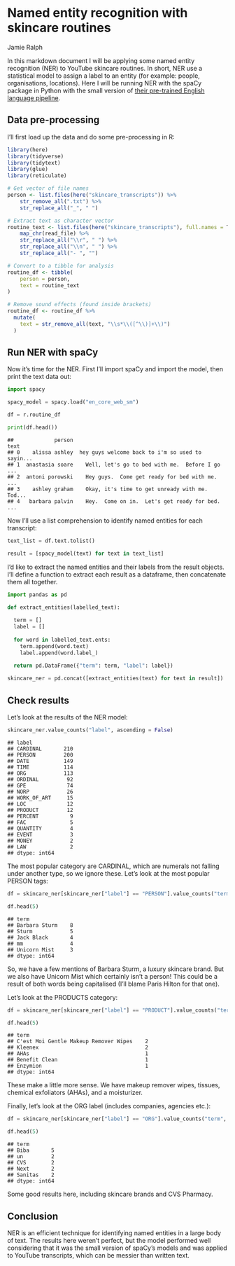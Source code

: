 Named entity recognition with skincare routines
================
Jamie Ralph

In this markdown document I will be applying some named entity
recognition (NER) to YouTube skincare routines. In short, NER use a
statistical model to assign a label to an entity (for example: people,
organisations, locations). Here I will be running NER with the spaCy
package in Python with the small version of [their pre-trained English
language pipeline](https://spacy.io/models/en).

## Data pre-processing

I’ll first load up the data and do some pre-processing in R:

``` r
library(here)
library(tidyverse)
library(tidytext)
library(glue)
library(reticulate)

# Get vector of file names
person <- list.files(here("skincare_transcripts")) %>%
    str_remove_all(".txt") %>%
    str_replace_all("_", " ")

# Extract text as character vector
routine_text <- list.files(here("skincare_transcripts"), full.names = T) %>%
    map_chr(read_file) %>%
    str_replace_all("\\r", " ") %>%
    str_replace_all("\\n", " ") %>%
    str_replace_all("- ", "")

# Convert to a tibble for analysis
routine_df <- tibble(
    person = person,
    text = routine_text
)

# Remove sound effects (found inside brackets)
routine_df <- routine_df %>%
  mutate(
    text = str_remove_all(text, "\\s*\\([^\\)]+\\)")
  )
```

## Run NER with spaCy

Now it’s time for the NER. First I’ll import spaCy and import the model,
then print the text data out:

``` python
import spacy

spacy_model = spacy.load("en_core_web_sm")

df = r.routine_df

print(df.head())
```

    ##             person                                               text
    ## 0    alissa ashley  hey guys welcome back to i'm so used to  sayin...
    ## 1  anastasia soare    Well, let's go to bed with me.  Before I go ...
    ## 2  antoni porowski    Hey guys.  Come get ready for bed with me.  ...
    ## 3    ashley graham    Okay, it's time to get unready with me.  Tod...
    ## 4   barbara palvin    Hey.  Come on in.  Let's get ready for bed. ...

Now I’ll use a list comprehension to identify named entities for each
transcript:

``` python
text_list = df.text.tolist()

result = [spacy_model(text) for text in text_list]
```

I’d like to extract the named entities and their labels from the result
objects. I’ll define a function to extract each result as a dataframe,
then concatenate them all together.

``` python
import pandas as pd

def extract_entities(labelled_text):
  
  term = []
  label = []
  
  for word in labelled_text.ents:
    term.append(word.text)
    label.append(word.label_)
    
  return pd.DataFrame({"term": term, "label": label})

skincare_ner = pd.concat([extract_entities(text) for text in result])
```

## Check results

Let’s look at the results of the NER model:

``` python
skincare_ner.value_counts("label", ascending = False)
```

    ## label
    ## CARDINAL       210
    ## PERSON         200
    ## DATE           149
    ## TIME           114
    ## ORG            113
    ## ORDINAL         92
    ## GPE             74
    ## NORP            26
    ## WORK_OF_ART     15
    ## LOC             12
    ## PRODUCT         12
    ## PERCENT          9
    ## FAC              5
    ## QUANTITY         4
    ## EVENT            3
    ## MONEY            2
    ## LAW              2
    ## dtype: int64

The most popular category are CARDINAL, which are numerals not falling
under another type, so we ignore these. Let’s look at the most popular
PERSON tags:

``` python
df = skincare_ner[skincare_ner["label"] == "PERSON"].value_counts("term", ascending = False)

df.head(5)
```

    ## term
    ## Barbara Sturm    8
    ## Sturm            5
    ## Jack Black       4
    ## mm               4
    ## Unicorn Mist     3
    ## dtype: int64

So, we have a few mentions of Barbara Sturm, a luxury skincare brand.
But we also have Unicorn Mist which certainly isn’t a person! This could
be a result of both words being capitalised (I’ll blame Paris Hilton for
that one).

Let’s look at the PRODUCTS category:

``` python
df = skincare_ner[skincare_ner["label"] == "PRODUCT"].value_counts("term", ascending = False)

df.head(5)
```

    ## term
    ## C'est Moi Gentle Makeup Remover Wipes    2
    ## Kleenex                                  2
    ## AHAs                                     1
    ## Benefit Clean                            1
    ## Enzymion                                 1
    ## dtype: int64

These make a little more sense. We have makeup remover wipes, tissues,
chemical exfoliators (AHAs), and a moisturizer.

Finally, let’s look at the ORG label (includes companies, agencies
etc.):

``` python
df = skincare_ner[skincare_ner["label"] == "ORG"].value_counts("term", ascending = False)

df.head(5)
```

    ## term
    ## Biba       5
    ## un         2
    ## CVS        2
    ## Next       2
    ## Sanitas    2
    ## dtype: int64

Some good results here, including skincare brands and CVS Pharmacy.

## Conclusion

NER is an efficient technique for identifying named entities in a large
body of text. The results here weren’t perfect, but the model performed
well considering that it was the small version of spaCy’s models and was
applied to YouTube transcripts, which can be messier than written text.
